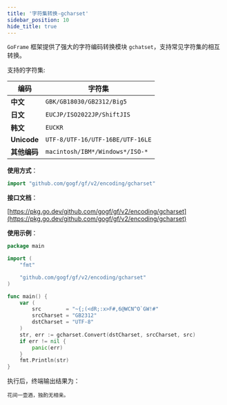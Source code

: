 ```yaml
---
title: '字符集转换-gcharset'
sidebar_position: 10
hide_title: true
---
```


`GoFrame` 框架提供了强大的字符编码转换模块 `gchatset`，支持常见字符集的相互转换。

支持的字符集:

| 编码 | 字符集 |
| --- | --- |
| **中文** | `GBK/GB18030/GB2312/Big5` |
| **日文** | `EUCJP/ISO2022JP/ShiftJIS` |
| **韩文** | `EUCKR` |
| **Unicode** | `UTF-8/UTF-16/UTF-16BE/UTF-16LE` |
| **其他编码** | `macintosh/IBM*/Windows*/ISO-*` |

**使用方式**：

```go
import "github.com/gogf/gf/v2/encoding/gcharset"
```

**接口文档**：

[https://pkg.go.dev/github.com/gogf/gf/v2/encoding/gcharset](https://pkg.go.dev/github.com/gogf/gf/v2/encoding/gcharset)

**使用示例**：

```go
package main

import (
    "fmt"

    "github.com/gogf/gf/v2/encoding/gcharset"
)

func main() {
    var (
        src        = "~{;(<dR;:x>F#,6@WCN^O`GW!#"
        srcCharset = "GB2312"
        dstCharset = "UTF-8"
    )
    str, err := gcharset.Convert(dstCharset, srcCharset, src)
    if err != nil {
        panic(err)
    }
    fmt.Println(str)
}
```

执行后，终端输出结果为：

```
花间一壶酒，独酌无相亲。
```